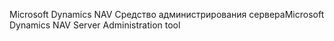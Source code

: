 <span data-ttu-id="1a563-101">Microsoft Dynamics NAV Средство администрирования сервера</span><span class="sxs-lookup"><span data-stu-id="1a563-101">Microsoft Dynamics NAV Server Administration tool</span></span>